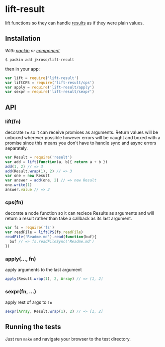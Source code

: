 
# lift-result

  lift functions so they can handle [results](//github.com/jkroso/result) as if they were plain values.

## Installation

_With [packin](//github.com/jkroso/packin) or [component](//github.com/component/component)_

	$ packin add jkroso/lift-result

then in your app:

```js
var lift = require('lift-result')
var liftCPS = require('lift-result/cps')
var apply = require('lift-result/apply')
var sexpr = require('lift-result/sexpr')
```

## API

### lift(fn)

  decorate `fn` so it can receive promises as arguments. Return
  values will be unboxed wherever possible however errors will
  be caught and boxed with a promise since this means you don't
  have to handle sync and async errors separately.

```js
var Result = require('result')
var add = lift(function(a, b){ return a + b })
add(1, 2) // => 3
add(Result.wrap(1), 2) // => 3
var one = new Result
var answer = add(one, 2) // => new Result
one.write(1)
answer.value // => 3
```

### cps(fn)

  decorate a node function so it can reciece Results as arguments and will return a result rather than take a callback as its last argument.

```js
var fs = require('fs')
var readFile = liftCPS(fs.readFile)
readFile('Readme.md').read(function(buf){
  buf // => fs.readFileSync('Readme.md')
})
```

### apply(..., fn)

  apply arguments to the last argument

```js
apply(Result.wrap(1), 2, Array) // => [1, 2]
```

### sexpr(fn, ...)

  apply rest of args to `fn`

```js
sexpr(Array, Result.wrap(1), 2) // => [1, 2]
```

## Running the tests

Just run `make` and navigate your browser to the test directory.
